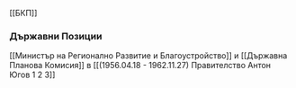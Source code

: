 [[БКП]]

### Държавни Позиции
[[Министър на Регионално Развитие и Благоустройство]] и [[Държавна Планова Комисия]] в [[(1956.04.18 - 1962.11.27) Правителство Антон Югов 1 2 3]]